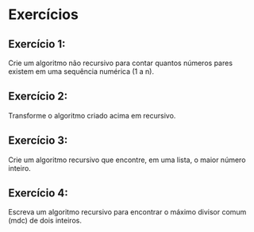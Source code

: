 # Exercícios

## Exercício 1:
Crie um algoritmo não recursivo para contar quantos números pares existem em uma sequência numérica (1 a n).

## Exercício 2:
Transforme o algoritmo criado acima em recursivo.

## Exercício 3:
Crie um algoritmo recursivo que encontre, em uma lista, o maior número inteiro.

## Exercício 4:
Escreva um algoritmo recursivo para encontrar o máximo divisor comum (mdc) de dois inteiros.